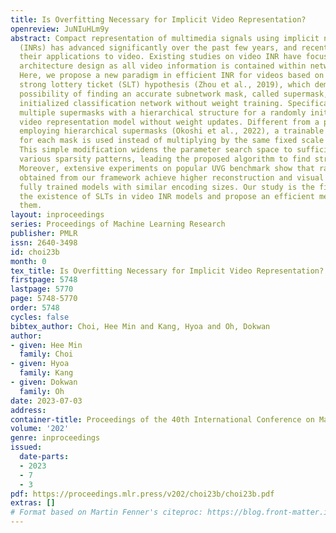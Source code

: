```yaml
---
title: Is Overfitting Necessary for Implicit Video Representation?
openreview: JuNIuHLm9y
abstract: Compact representation of multimedia signals using implicit neural representations
  (INRs) has advanced significantly over the past few years, and recent works address
  their applications to video. Existing studies on video INR have focused on network
  architecture design as all video information is contained within network parameters.
  Here, we propose a new paradigm in efficient INR for videos based on the idea of
  strong lottery ticket (SLT) hypothesis (Zhou et al., 2019), which demonstrates the
  possibility of finding an accurate subnetwork mask, called supermask, for a randomly
  initialized classification network without weight training. Specifically, we train
  multiple supermasks with a hierarchical structure for a randomly initialized image-wise
  video representation model without weight updates. Different from a previous approach
  employing hierarchical supermasks (Okoshi et al., 2022), a trainable scale parameter
  for each mask is used instead of multiplying by the same fixed scale for all levels.
  This simple modification widens the parameter search space to sufficiently explore
  various sparsity patterns, leading the proposed algorithm to find stronger subnetworks.
  Moreover, extensive experiments on popular UVG benchmark show that random subnetworks
  obtained from our framework achieve higher reconstruction and visual quality than
  fully trained models with similar encoding sizes. Our study is the first to demonstrate
  the existence of SLTs in video INR models and propose an efficient method for finding
  them.
layout: inproceedings
series: Proceedings of Machine Learning Research
publisher: PMLR
issn: 2640-3498
id: choi23b
month: 0
tex_title: Is Overfitting Necessary for Implicit Video Representation?
firstpage: 5748
lastpage: 5770
page: 5748-5770
order: 5748
cycles: false
bibtex_author: Choi, Hee Min and Kang, Hyoa and Oh, Dokwan
author:
- given: Hee Min
  family: Choi
- given: Hyoa
  family: Kang
- given: Dokwan
  family: Oh
date: 2023-07-03
address: 
container-title: Proceedings of the 40th International Conference on Machine Learning
volume: '202'
genre: inproceedings
issued:
  date-parts:
  - 2023
  - 7
  - 3
pdf: https://proceedings.mlr.press/v202/choi23b/choi23b.pdf
extras: []
# Format based on Martin Fenner's citeproc: https://blog.front-matter.io/posts/citeproc-yaml-for-bibliographies/
---
```

